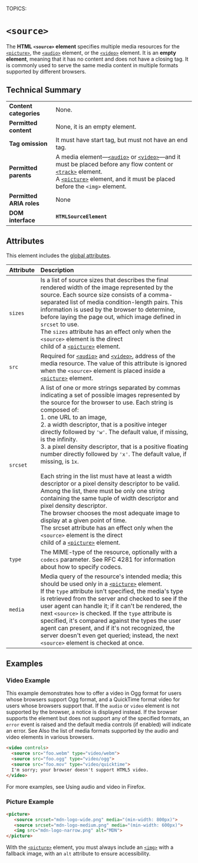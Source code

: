 TOPICS: <source>

# `<source>`

The **HTML `<source>` element** specifies multiple media resources for the [`<picture>`](/en/webfrontend/<picture>),
the [`<audio>`](/en/webfrontend/<audio>) element, or the [`<video>`](/en/webfrontend/<video>) element.
It is an **empty element**, meaning that it has no content and does not have a closing tag. It is
commonly used to serve the same media content in multiple formats supported by different browsers.

## Technical Summary

|  |  |
| :-- | :-- |
| **Content categories** | None. |
| **Permitted content** | None, it is an empty element. |
| **Tag omission** | It must have start tag, but must not have an end tag. |
| **Permitted parents** | A media element—[`<audio>`](/en/webfrontend/<audio>) or [`<video>`](/en/webfrontend/<video>)—and it must be placed before any flow content or [`<track>`](/en/webfrontend/<track>) element. <br>A [`<picture>`](/en/webfrontend/<picture>) element, and it must be placed before the `<img>` element. |
| **Permitted ARIA roles** | None |
| **DOM interface** | **`HTMLSourceElement`** |

## Attributes

This element includes the [global attributes](/en/webfrontend/HTML_Global_Attributes).

| Attribute | Description |
| :-- | :-- |
| `sizes` | Is a list of source sizes that describes the final rendered width of the image represented by the source. Each source size consists of a comma-separated list of media condition-length pairs. This information is used by the browser to determine, before laying the page out, which image defined in `srcset` to use.<br>The `sizes` attribute has an effect only when the `<source>` element is the direct<br>child of a [`<picture>`](/en/webfrontend/<picture>) element. |
| `src` | Required for [`<audio>`](/en/webfrontend/<audio>) and [`<video>`](/en/webfrontend/<video>), address of the media resource. The value of this attribute is ignored when the `<source>` element is placed inside a [`<picture>`](/en/webfrontend/<picture>) element. |
| `srcset` | A list of one or more strings separated by commas indicating a set of possible images represented by the source for the browser to use. Each string is composed of:<br>1. one URL to an image,<br>2. a width descriptor, that is a positive integer directly followed by `'w'`. The default value, if missing, is the infinity.<br>3. a pixel density descriptor, that is a positive floating number directly followed by `'x'`. The default value, if missing, is `1x`.<br><br>Each string in the list must have at least a width descriptor or a pixel density descriptor to be valid. Among the list, there must be only one string containing the same tuple of width descriptor and pixel density descriptor.<br>The browser chooses the most adequate image to display at a given point of time.<br>The srcset attribute has an effect only when the `<source>` element is the direct<br>child of a [`<picture>`](/en/webfrontend/<picture>) element. |
| `type` | The MIME-type of the resource, optionally with a `codecs` parameter. See RFC 4281 for information about how to specify codecs. |
| `media` | Media query of the resource's intended media; this should be used only in a [`<picture>`](/en/webfrontend/<picture>) element.<br>If the `type` attribute isn't specified, the media's type is retrieved from the server and checked to see if the user agent can handle it; if it can't be rendered, the next `<source>` is checked. If the `type` attribute is specified, it's compared against the types the user agent can present, and if it's not recognized, the server doesn't even get queried; instead, the next `<source>` element is checked at once. |

## Examples

### Video Example

This example demonstrates how to offer a video in Ogg format for users whose browsers support
Ogg format, and a QuickTime format video for users whose browsers support that. If the `audio` or
`video` element is not supported by the browser, a notice is displayed instead.  If the browser
supports the element but does not support any of the specified formats, an `error` event is raised
and the default media controls (if enabled) will indicate an error. See Also the list of
media formats supported by the audio and video elements in various browsers.

```html
<video controls>
  <source src="foo.webm" type="video/webm">
  <source src="foo.ogg" type="video/ogg">
  <source src="foo.mov" type="video/quicktime">
  I'm sorry; your browser doesn't support HTML5 video.
</video>
```

For more examples, see Using audio and video in Firefox.

### Picture Example

```html
<picture>
   <source srcset="mdn-logo-wide.png" media="(min-width: 800px)">
   <source srcset="mdn-logo-medium.png" media="(min-width: 600px)">
   <img src="mdn-logo-narrow.png" alt="MDN">
</picture>
```

With the [`<picture>`](/en/webfrontend/<picture>) element, you must always include an
[`<img>`](/en/webfrontend/<img>) with a fallback image, with an `alt` attribute to ensure accessibility.
